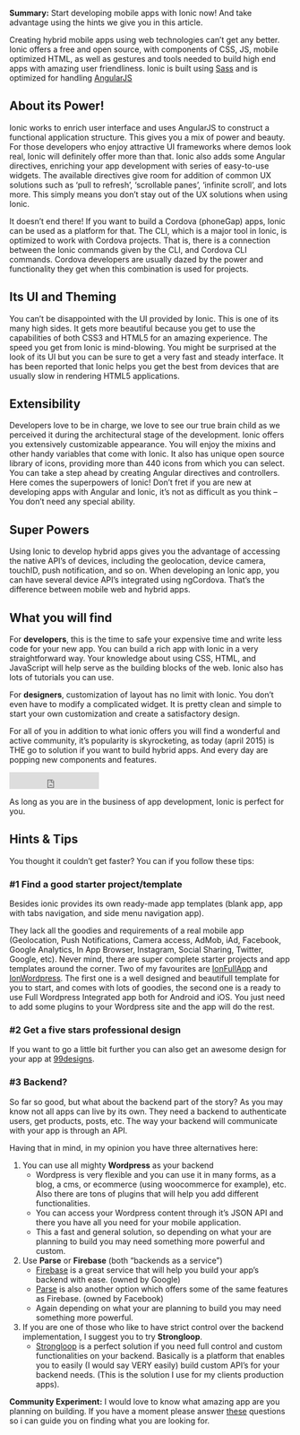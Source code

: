 **Summary:** Start developing mobile apps with Ionic now! And take advantage using the hints we give you in this article.
 
Creating hybrid mobile apps using web technologies can’t get any better. Ionic offers a free and open source, with components of CSS, JS, mobile optimized HTML, as well as gestures and tools needed to build high end apps with amazing user friendliness. Ionic is built using [Sass](http://sass-lang.com/) and is optimized for handling [AngularJS](http://angularjs.org/)

## <a name="ionic-power">About its Power!</a>

Ionic works to enrich user interface and uses AngularJS to construct a functional application structure. This gives you a mix of power and beauty. For those developers who enjoy attractive UI frameworks where demos look real, Ionic will definitely offer more than that. Ionic also adds some Angular directives, enriching your app development with series of easy-to-use widgets. The available directives give room for addition of common UX solutions such as ‘pull to refresh’, ‘scrollable panes’, ‘infinite scroll’, and lots more. This simply means you don’t stay out of the UX solutions when using Ionic.

It doesn’t end there! If you want to build a Cordova (phoneGap) apps, Ionic can be used as a platform for that. The CLI, which is a major tool in Ionic, is optimized to work with Cordova projects. That is, there is a connection between the Ionic commands given by the CLI, and Cordova CLI commands. Cordova developers are usually dazed by the power and functionality they get when this combination is used for projects.

## <a name="ionic-ui-and-theming">Its UI and Theming</a>
You can’t be disappointed with the UI provided by Ionic. This is one of its many high sides. It gets more beautiful because you get to use the capabilities of both CSS3 and HTML5 for an amazing experience. The speed you get from Ionic is mind-blowing. You might be surprised at the look of its UI but you can be sure to get a very fast and steady interface. It has been reported that Ionic helps you get the best from devices that are usually slow in rendering HTML5 applications.

## <a name="ionic-extensibility">Extensibility</a>
Developers love to be in charge, we love to see our true brain child as we perceived it during the architectural stage of the development. Ionic offers you extensively customizable appearance. You will enjoy the mixins and other handy variables that come with Ionic. It also has unique open source library of icons, providing more than 440 icons from which you can select. You can take a step ahead by creating Angular directives and controllers. Here comes the superpowers of Ionic! Don’t fret if you are new at developing apps with Angular and Ionic, it’s not as difficult as you think – You don’t need any special ability.

## <a name="ionic-super-powers">Super Powers</a>
Using Ionic to develop hybrid apps gives you the advantage of accessing the native API’s of devices, including the geolocation, device camera, touchID, push notification, and so on. When developing an Ionic app, you can have several device API’s integrated using ngCordova. That’s the difference between mobile web and hybrid apps.

## <a name="what-you-will-find-using-ionic">What you will find</a>
For **developers**, this is the time to safe your expensive time and write less code for your new app. You can build a rich app with Ionic in a very straightforward way. Your knowledge about using CSS, HTML, and JavaScript will help serve as the building blocks of the web. Ionic also has lots of tutorials you can use.
 
For **designers**, customization of layout has no limit with Ionic. You don’t even have to modify a complicated widget. It is pretty clean and simple to start your own customization and create a satisfactory design.

For all of you in addition to what ionic offers you will find a wonderful and active community, it’s popularity is skyrocketing, as today (april 2015) is THE go to solution if you want to build hybrid apps. And every day are popping new components and features.

<iframe src="https://ghbtns.com/github-btn.html?user=driftyco&repo=ionic
&type=star&count=true&size=large" frameborder="0" scrolling="0" width="160px" height="30px"></iframe>

As long as you are in the business of app development, Ionic is perfect for you.

## <a name="ionic-hints-and-tips">Hints & Tips</a>
You thought it couldn’t get faster? You can if you follow these tips:

### \#1 Find a good starter project/template
Besides ionic provides its own ready-made app templates (blank app, app with tabs navigation, and side menu navigation app).
 
They lack all the goodies and requirements of a real mobile app (Geolocation, Push Notifications, Camera access, AdMob, iAd, Facebook, Google Analytics, In App Browser, Instagram, Social Sharing, Twitter, Google, etc).
Never mind, there are super complete starter projects and app templates around the corner. 
Two of my favourites are [IonFullApp](http://codecanyon.net/item/ionfullapp-ionic-phonegapcordova-full-hybrid-app/10400343?ref=recommended_for_you) and [IonWordpress](http://codecanyon.net/item/ionwordpress-wordpress-full-integrated-mobile-app/10639789?ref=recommended_for_you). The first one is a well designed and beautifull template for you to start, and comes with lots of goodies, the second one is a ready to use Full Wordpress Integrated app both for Android and iOS. You just need to add some plugins to your Wordpress site and the app will do the rest.

### \#2 Get a five stars professional design
If you want to go a little bit further you can also get an awesome design for your app at [99designs](http://99designs.com/mobile-app-design).

### \#3 Backend?
So far so good, but what about the backend part of the story? As you may know not all apps can live by its own. They need a backend to authenticate users, get products, posts, etc. The way your backend will communicate with your app is through an API.

Having that in mind, in my opinion you have three alternatives here:

1. You can use all mighty **Wordpress** as your backend
    - Wordpress is very flexible and you can use it in many forms, as a blog, a cms, or ecommerce (using woocommerce for example), etc. Also there are tons of plugins that will help you add different functionalities.
    - You can access your Wordpress content through it’s JSON API and there you have all you need for your mobile application.
    - This a fast and general solution, so depending on what your are planning to build you may need something more powerful and custom.
2. Use **Parse** or **Firebase** (both “backends as a service”)
    - [Firebase](https://www.firebase.com/) is a great service that will help you build your app’s backend with ease. (owned by Google)
    - [Parse](https://www.parse.com/) is also another option which offers some of the same features as Firebase. (owned by Facebook)
    - Again depending on what your are planning to build you may need something more powerful.
3. If you are one of those who like to have strict control over the backend implementation, I suggest you to try **Strongloop**.
    - [Strongloop](https://strongloop.com/) is a perfect solution if you need full control and custom functionalities on your backend. Basically is a platform that enables you to easily (I would say VERY easily) build custom API’s for your backend needs. (This is the solution I use for my clients production apps).

**Community Experiment:** I would love to know what amazing app are you planning on building. If you have a moment please answer [these](http://bit.ly/1LTn3XC) questions so i can guide you on finding what you are looking for.